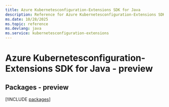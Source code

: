 ```yaml
---
title: Azure Kubernetesconfiguration-Extensions SDK for Java
description: Reference for Azure Kubernetesconfiguration-Extensions SDK for Java
ms.date: 10/28/2025
ms.topic: reference
ms.devlang: java
ms.service: kubernetesconfiguration-extensions
---
```

# Azure Kubernetesconfiguration-Extensions SDK for Java - preview
## Packages - preview
[!INCLUDE [packages](kubernetesconfiguration-extensions-index.md)]